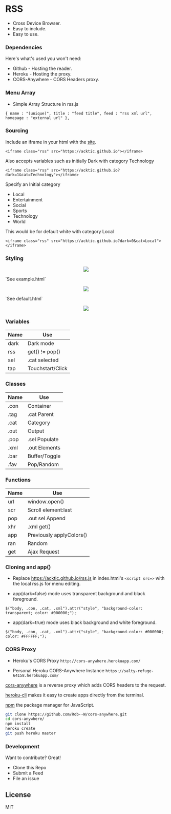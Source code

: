 # RSS

  - Cross Device Browser.
  - Easy to include.
  - Easy to use.

> 

### Dependencies

Here's what's used you won't need:

* Github - Hosting the reader.
* Heroku - Hosting the proxy.
* CORS-Anywhere - CORS Headers proxy.

### Menu Array

* Simple Array Structure in rss.js

`{ name : "(unique)", title : "feed title", feed : "rss xml url", homepage : "external url" },`

### Sourcing

Include an iframe in your html with the [site](https://acktic.github.io).

`<iframe class="rss" src="https://acktic.github.io"></iframe>`

Also accepts variables such as initially Dark with category Technology

`<iframe class="rss" src="https://acktic.github.io?dark=1&cat=Technology"></iframe>`

Specify an Initial category

* Local
* Entertainment
* Social
* Sports
* Technology
* World


This would be for default white with category Local

`<iframe class="rss" src="https://acktic.github.io?dark=0&cat=Local"></iframe>`

### Styling
<p align="center"><img src="https://ackti.files.wordpress.com/2019/11/3071428935855.png"></p>
`See example.html`
<p align="center"><img src="https://ackti.files.wordpress.com/2019/11/6482967896674.png"></p>
`See default.html`
<p align="center"><img src="https://ackti.files.wordpress.com/2019/11/4976021776718.png"></p>

### Variables
| Name | Use |
| ------ | ------ |
| dark | Dark mode |
| rss | get() != pop() |
| sel | .cat selected |
| tap | Touchstart/Click |

### Classes
| Name | Use |
| ------ | ------ |
| .con | Container |
| .tag | .cat Parent |
| .cat | Category |
| .out | Output |
| .pop | .sel Populate |
| .xml | .out Elements |
| .bar | Buffer/Toggle |
| .fav | Pop/Random |

### Functions
| Name | Use |
|------|------|
| url | window.open() |
| scr | Scroll element:last |
| pop | .out sel Append |
| xhr | .xml get() |
| app | Previously applyColors() |
| ran | Random |
| get | Ajax Request |
  

### Cloning and app()

 - Replace https://acktic.github.io/rss.js in index.html's `<script src=>` with the local rss.js for menu editing. 

 - app(dark=false) mode uses transparent background and black foreground.
  
`$("body, .con, .cat, .xml").attr("style", "background-color: transparent; color: #000000;");`

 - app(dark=true) mode uses black background and white foreground.
 
`$("body, .con, .cat, .xml").attr("style", "background-color: #000000; color: #FFFFFF;");`

 
### CORS Proxy

- Heroku's CORS Proxy
`http://cors-anywhere.herokuapp.com/`

- Personal Heroku CORS-Anywhere Instance
`https://salty-refuge-64158.herokuapp.com/`

[cors-anywhere](https://github.com/Rob--W/cors-anywhere) is a reverse proxy which adds CORS headers to the request.

[heroku-cli](https://github.com/heroku/cli) makes it easy to create apps directly from the terminal.

[npm](https://github.com/npm/cli) the package manager for JavaScript.

```sh
git clone https://github.com/Rob--W/cors-anywhere.git
cd cors-anywhere/
npm install
heroku create
git push heroku master
```

### Development

Want to contribute? Great!
- Clone this Repo
- Submit a Feed
- File an issue

License
----

MIT
